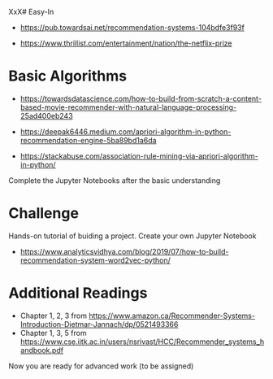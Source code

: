XxX# Easy-In

* https://pub.towardsai.net/recommendation-systems-104bdfe3f93f

* https://www.thrillist.com/entertainment/nation/the-netflix-prize

# Basic Algorithms

* https://towardsdatascience.com/how-to-build-from-scratch-a-content-based-movie-recommender-with-natural-language-processing-25ad400eb243

* https://deepak6446.medium.com/apriori-algorithm-in-python-recommendation-engine-5ba89bd1a6da

* https://stackabuse.com/association-rule-mining-via-apriori-algorithm-in-python/

Complete the Jupyter Notebooks after the basic understanding 

# Challenge

Hands-on tutorial of buiding a project. Create your own Jupyter Notebook 

* https://www.analyticsvidhya.com/blog/2019/07/how-to-build-recommendation-system-word2vec-python/


# Additional Readings

* Chapter 1, 2, 3 from https://www.amazon.ca/Recommender-Systems-Introduction-Dietmar-Jannach/dp/0521493366
* Chapter 1, 3, 5 from https://www.cse.iitk.ac.in/users/nsrivast/HCC/Recommender_systems_handbook.pdf 

Now you are ready for advanced work (to be assigned)

